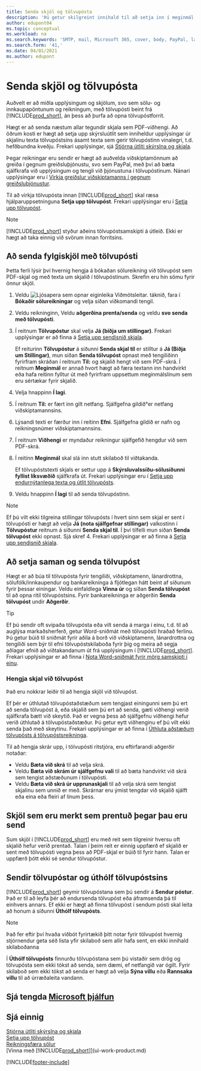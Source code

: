 ```yaml
---
title: Senda skjöl og tölvupósta
description: 'Þú getur skilgreint innihald til að setja inn í meginmál tölvupóstskeytis, til dæmis PayPal tengil. Þú getur líka sett skjöl í viðhengi tölvupóstskeyta.'
author: edupont04
ms.topic: conceptual
ms.workload: na
ms.search.keywords: 'SMTP, mail, Microsoft 365, cover, body, PayPal, layout'
ms.search.form: '41,'
ms.date: 04/01/2021
ms.author: edupont
---
```

# Senda skjöl og tölvupósta

Auðvelt er að miðla upplýsingum og skjölum, svo sem sölu- og innkaupapöntunum og reikningum, með tölvupósti beint frá [!INCLUDE[prod_short](includes/prod_short.md)], án þess að þurfa að opna tölvupóstforrit.  

Hægt er að senda næstum allar tegundir skjala sem PDF-viðhengi. Að öðrum kosti er hægt að setja upp skýrsluútlit sem inniheldur upplýsingar úr skjalinu texta tölvupóstsins ásamt texta sem gerir tölvupóstinn vinalegri, t.d. hefðbundna kveðju. Frekari upplýsingar, sjá [Stjórna útliti skýrslna og skjala](ui-manage-report-layouts.md).

Þegar reikningar eru sendir er hægt að auðvelda viðskiptamönnum að greiða í gegnum greiðsluþjónustu, svo sem PayPal, með því að bæta sjálfkrafa við upplýsingum og tengli við þjónustuna í tölvupóstinum. Nánari upplýsingar eru í [Virkja greiðslur viðskiptamanns í gegnum greiðsluþjónustur](sales-how-enable-payment-service-extensions.md).

Til að virkja tölvupósta innan [!INCLUDE[prod_short](includes/prod_short.md)] skal ræsa hjálparuppsetninguna **Setja upp tölvupóst**. Frekari upplýsingar eru í [Setja upp tölvupóst](admin-how-setup-email.md).

> [!NOTE]
> [!INCLUDE[prod_short](includes/prod_short.md)] styður aðeins tölvupóstsamskipti á útleið. Ekki er hægt að taka einnig við svörum innan forritsins.

## Að senda fylgiskjöl með tölvupósti

Þetta ferli lýsir því hvernig hengja á bókaðan sölureikning við tölvupóst sem PDF-skjal og með texta um skjalið í tölvupóstinum. Skrefin eru hin sömu fyrir önnur skjöl.

1. Veldu ![Ljósapera sem opnar eiginleika Viðmótsleitar.](media/ui-search/search_small.png "Segðu mér hvað þú vilt gera") táknið, fara í **Bókaðir sölureikningar** og velja síðan viðkomandi tengil.
2. Veldu reikninginn, Veldu  **aðgerðina prenta/senda**  og veldu  **svo senda með tölvupósti**.
3. Í reitnum **Tölvupóstur** skal velja **Já (biðja um stillingar)**. Frekari upplýsingar er að finna á [Setja upp sendisnið skjala](sales-how-setup-document-send-profiles.md).

    Ef reiturinn **Tölvupóstur** á síðunni **Senda skjal til** er stilltur á **Já (Biðja um Stillingar)**, mun síðan **Senda tölvupóst** opnast með tengiliðinn fyrirfram skráðan í reitnum **Til:** og skjalið hengt við sem PDF-skrá. Í reitnum **Meginmál** er annað hvort hægt að færa textann inn handvirkt eða hafa reitinn fylltur út með fyrirfram uppsettum meginmálslínum sem eru sértækar fyrir skjalið.

4. Velja hnappinn **Í lagi**.
5. Í reitnum **Til:** er fært inn gilt netfang. Sjálfgefna gildið°er netfang viðskiptamannsins.
6. Lýsandi texti er færður inn í reitinn **Efni**. Sjálfgefna gildið er nafn og reikningsnúmer viðskiptamannsins.
7. Í reitnum **Viðhengi** er myndaður reikningur sjálfgefið hengdur við sem PDF-skrá.
8. Í reitinn **Meginmál** skal slá inn stutt skilaboð til viðtakanda.

    Ef tölvupóststexti skjals er settur upp á  **Skýrsluvalssíðu-sölusíðunni**  **fyllist líksvæðið**  sjálfkrafa út. Frekari upplýsingar eru í [Setja upp endurnýtanlega texta og útlit tölvupósts](admin-how-setup-email.md#set-up-reusable-email-texts-and-layouts).
9. Veldu hnappinn **Í lagi** til að senda tölvupóstinn.

> [!NOTE]  
> Ef þú vilt ekki tilgreina stillingar tölvupósts í hvert sinn sem skjal er sent í tölvupósti er hægt að velja **Já (nota sjálfgefnar stillingar)** valkostinn í **Tölvupóstur** reitnum á síðunni **Senda skjal til**. Í því tilfelli mun síðan **Senda tölvupóst** ekki opnast. Sjá skref 4. Frekari upplýsingar er að finna á [Setja upp sendisnið skjala](sales-how-setup-document-send-profiles.md).  

## Að setja saman og senda tölvupóst

Hægt er að búa til tölvupósta fyrir tengiliði, viðskiptamenn, lánardrottna, sölufólk/innkaupendur og bankareikninga á fljótlegan hátt beint af síðunum fyrir þessar einingar. Veldu einfaldlega **Vinna úr** og síðan **Senda tölvupóst** til að opna ritil tölvupóstsins. Fyrir bankareikninga er aðgerðin **Senda tölvupóst** undir **Aðgerðir**.

> [!TIP]
> Ef þú sendir oft svipaða tölvupósta eða vilt senda á marga í einu, t.d. til að auglýsa markaðsherferð, getur Word-sniðmát með tölvupósti hraðað ferlinu. Þú getur búið til sniðmát fyrir aðila á borð við viðskiptamenn, lánardrottna og tengiliði sem býr til efni tölvupóstskilaboða fyrir þig og meira að segja aðlagar efnið að viðtakandanum út frá upplýsingum í [!INCLUDE[prod_short](includes/prod_short.md)]. Frekari upplýsingar er að finna í [Nota Word-sniðmát fyrir mörg samskipti í einu](ui-mail-merge.md).  

### Hengja skjal við tölvupóst

Það eru nokkrar leiðir til að hengja skjöl við tölvupóst.

Ef þér er úthlutað tölvupóstaðstæðum sem tengjast einingunni sem þú ert að senda tölvupóst á, eða skjalið sem þú ert að senda, gæti viðhengi verið sjálfkrafa bætt við skeytið. Það er vegna þess að sjálfgefnu viðhengi hefur verið úthlutað á tölvupóstaðstæður. Þú getur eytt viðhenginu ef þú vilt ekki senda það með skeytinu. Frekari upplýsingar er að finna í [Úthluta aðstæðum tölvupósts á tölvupóstsreikninga](admin-how-setup-email.md#assign-email-scenarios-to-email-accounts). 

Til að hengja skrár upp, í tölvupósti ritstjóra, eru eftirfarandi aðgerðir notaðar:

* Veldu  **Bæta við skrá**  til að velja skrá.
* Veldu  **Bæta við skrám úr sjálfgefnu vali**  til að bæta handvirkt við skrá sem tengist aðstæðunum í tölvupósti.
* Veldu  **Bæta við skrá úr upprunaskjali**  til að velja skrá sem tengist skjalinu sem unnið er með. Skrárnar eru ýmist tengdar við skjalið sjálft eða eina eða fleiri af línum þess.

## Skjöl sem eru merkt sem prentuð þegar þau eru send

Sum skjöl í [!INCLUDE[prod_short](includes/prod_short.md)] eru með reit sem tilgreinir hversu oft skjalið hefur verið prentað. Talan í þeim reit <!--"that field?" need a name...--> er einnig uppfærð ef skjalið er sent með tölvupósti vegna þess að PDF-skjal er búið til fyrir hann. Talan er uppfærð þótt ekki sé sendur tölvupóstur. <!--guessing this is because emails are technically reports, so the counter bumps up whenever someone creates an email. Need to verify.-->

## Sendir tölvupóstar og úthólf tölvupóstsins

[!INCLUDE[prod_short](includes/prod_short.md)] geymir tölvupóstana sem þú sendir á **Sendur póstur**. Það er til að leyfa þér að endursenda tölvupóst eða áframsenda þá til einhvers annars. Ef ekki er hægt að finna tölvupóst í sendum pósti skal leita að honum á síðunni **Úthólf tölvupósts**. 

> [!NOTE]
> Það fer eftir því hvaða viðbót fyrirtækið þitt notar fyrir tölvupóst hvernig stjórnendur geta séð lista yfir skilaboð sem allir hafa sent, en ekki innihald skilaboðanna

Í **Úthólf tölvupósts** finnurðu tölvupóstana sem þú vistaðir sem drög og tölvupósta sem ekki tókst að senda, sem dæmi, ef netfangið var ógilt. Fyrir skilaboð sem ekki tókst að senda er hægt að velja **Sýna villu** eða **Rannsaka villu** til að úrræðaleita vandann.  

## Sjá tengda [Microsoft þjálfun](/training/modules/set-up-email/)

## Sjá einnig

[Stjórna útliti skýrslna og skjala](ui-manage-report-layouts.md)  
[Setja upp tölvupóst](admin-how-setup-email.md)  
[Reikningsfæra sölur](sales-how-invoice-sales.md)  
[Vinna með [!INCLUDE[prod_short](includes/prod_short.md)]](ui-work-product.md)


[!INCLUDE[footer-include](includes/footer-banner.md)]
